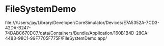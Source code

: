 # FileSystemDemo
file:///Users/jay/Library/Developer/CoreSimulator/Devices/E7A5352A-7CD3-42DA-B247-74DABC670DC7/data/Containers/Bundle/Application/160B1B4D-28CA-4483-98C1-99F7705F775F/FileSystemDemo.app/
